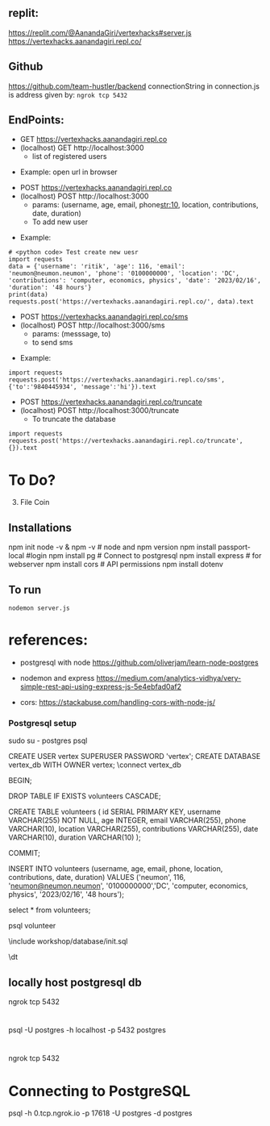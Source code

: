 ## replit:
https://replit.com/@AanandaGiri/vertexhacks#server.js
https://vertexhacks.aanandagiri.repl.co/

## Github
https://github.com/team-hustler/backend
connectionString in connection.js is address given by: `ngrok tcp 5432`

## EndPoints:

* GET https://vertexhacks.aanandagiri.repl.co
* (localhost) GET   http://localhost:3000
  - list of registered users
- Example: open url in browser

* POST  https://vertexhacks.aanandagiri.repl.co
* (localhost) POST  http://localhost:3000
  - params: (username<str>, age<int>, email<str>, phone<str:10>, location<str>, contributions<str>, date<str>, duration<str>)
  - To add new user
- Example:
  

```
# <python code> Test create new uesr
import requests
data = {'username': 'ritik', 'age': 116, 'email': 'neumon@neumon.neumon', 'phone': '0100000000', 'location': 'DC', 'contributions': 'computer, economics, physics', 'date': '2023/02/16', 'duration': '48 hours'}
print(data)
requests.post('https://vertexhacks.aanandagiri.repl.co/', data).text
```

* POST https://vertexhacks.aanandagiri.repl.co/sms
* (localhost) POST http://localhost:3000/sms
  - params: (messsage, to) 
  - to send sms<br>
- Example:
```<python code> :  /sms endpoint
import requests
requests.post('https://vertexhacks.aanandagiri.repl.co/sms', {'to':'9840445934', 'message':'hi'}).text

```

* POST https://vertexhacks.aanandagiri.repl.co/truncate
* (localhost) POST http://localhost:3000/truncate
  - To truncate the database
```# Example :: <python code> : /truncate endpoint
import requests
requests.post('https://vertexhacks.aanandagiri.repl.co/truncate', {}).text

```

# To Do?
3. File Coin

## Installations
npm init
node -v & npm -v  # node and npm version
npm install passport-local  #login
npm install pg              # Connect to postgresql
npm install express         # for webserver
npm install cors            # API permissions
npm install dotenv

## To run
`nodemon server.js`

# references: 
* postgresql with node
https://github.com/oliverjam/learn-node-postgres

* nodemon and express
https://medium.com/analytics-vidhya/very-simple-rest-api-using-express-js-5e4ebfad0af2

* cors:
https://stackabuse.com/handling-cors-with-node-js/



### Postgresql setup

sudo su - postgres
psql

CREATE USER vertex SUPERUSER PASSWORD 'vertex';
CREATE DATABASE vertex_db WITH OWNER vertex;
\connect vertex_db



<!-- create -->
BEGIN;

DROP TABLE IF EXISTS volunteers CASCADE;

CREATE TABLE volunteers (
  id SERIAL PRIMARY KEY,
  username VARCHAR(255) NOT NULL,
  age INTEGER,
  email VARCHAR(255),
  phone VARCHAR(10),
  location VARCHAR(255),
  contributions VARCHAR(255),
  date  VARCHAR(10),
  duration VARCHAR(10)
);

COMMIT;



<!-- insert values -->
INSERT INTO volunteers (username, age, email, phone, location, contributions, date, duration) VALUES
  ('neumon', 116, 'neumon@neumon.neumon', '0100000000','DC', 'computer, economics, physics', '2023/02/16', '48 hours');

select * from volunteers;


<!-- connect -->
psql volunteer

\include workshop/database/init.sql

\dt
<!-- verify database created -->

## locally host postgresql db
ngrok tcp 5432

# 
psql -U postgres -h localhost -p 5432 postgres

# 
ngrok tcp 5432

# Connecting to PostgreSQL
psql -h 0.tcp.ngrok.io -p 17618 -U postgres -d postgres